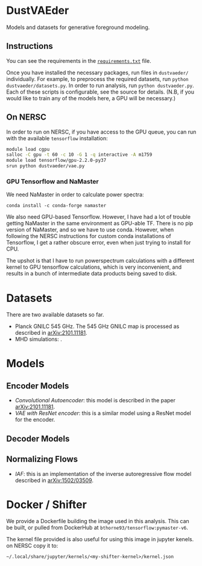 # DustVAEder

Models and datasets for generative foreground modeling. 

## Instructions

You can see the requirements in the [`requirements.txt`](./requirements.txt) file. 

Once you have installed the necessary packages, run files in `dustvaeder/` individually. For example, to preprocess the required datasets, run `python dustvaeder/datasets.py`. In order to run analysis, run `python dustvaeder.py`. Each of these scripts is configurable, see the source for details. (N.B, if you would like to train any of the models here, a GPU will be necessary.)

## On NERSC

In order to run on NERSC, if you have access to the GPU queue, you can run with the available `tensorflow` installation:

```bash
module load cgpu
salloc -C gpu -t 60 -c 10 -G 1 -q interactive -A m1759
module load tensorflow/gpu-2.2.0-py37
srun python dustvaeder/vae.py
```

### GPU Tensorflow and NaMaster

We need NaMaster in order to calculate power spectra:

```
conda install -c conda-forge namaster
```

We also need GPU-based Tensorflow. However, I have had a lot of trouble getting NaMaster in the same environment as GPU-able TF. There is no pip version of NaMaster, and so we have to use conda. However, when following the NERSC instructions for custom conda installations of Tensorflow, I get a rather obscure error, even when just trying to install for CPU. 

The upshot is that I have to run powerspectrum calculations with a different kernel to GPU tensorflow calculations, which is very inconvenient, and results in a bunch of intermediate data products being saved to disk.

# Datasets

There are two available datasets so far.

* Planck GNILC 545 GHz. The 545 GHz GNILC map is processed as described in [arXiv:2101.11181](https://arxiv.org/abs/2101.11181). 
* MHD simulations: . 

# Models

## Encoder Models

* *Convolutional Autoencoder*: this model is described in the paper [arXiv:2101.11181](https://arxiv.org/abs/2101.11181).
* *VAE with ResNet encoder*: this is a similar model using a ResNet model for the encoder.

## Decoder Models

## Normalizing Flows

* *IAF*: this is an implementation of the inverse autoregressive flow model described in [arXiv:1502/03509](https://arxiv.org/abs/1502.03509).


# Docker / Shifter

We provide a Dockerfile building the image used in this analysis. This can be built, or pulled from DockerHub at `bthorne93/tensorflow:pymaster-v6`. 

The kernel file provided is also useful for using this image in jupyter kenels. on NERSC copy it to:

```
~/.local/share/jupyter/kernels/<my-shifter-kernel>/kernel.json
```